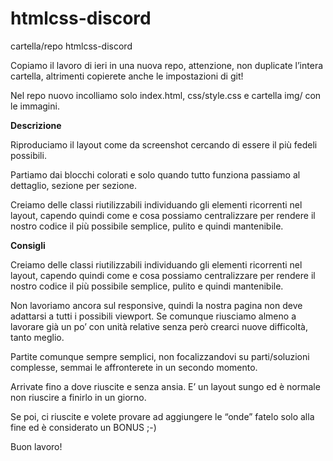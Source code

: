 # htmlcss-discord

cartella/repo htmlcss-discord

Copiamo il lavoro di ieri in una nuova repo, attenzione, non duplicate l’intera cartella, altrimenti copierete anche le impostazioni di git!

Nel repo nuovo incolliamo solo index.html, css/style.css e cartella img/ con le immagini.

**Descrizione**

Riproduciamo il layout come da screenshot cercando di essere il più fedeli possibili.

Partiamo dai blocchi colorati e solo quando tutto funziona passiamo al dettaglio, sezione per sezione.

Creiamo delle classi riutilizzabili individuando gli elementi ricorrenti nel layout, capendo quindi come e cosa possiamo centralizzare per rendere il nostro codice il più possibile semplice, pulito e quindi mantenibile.

**Consigli**

Creiamo delle classi riutilizzabili individuando gli elementi ricorrenti nel layout, capendo quindi come e cosa possiamo centralizzare per rendere il nostro codice il più possibile semplice, pulito e quindi mantenibile.

Non lavoriamo ancora sul responsive, quindi la nostra pagina non deve adattarsi a tutti i possibili viewport. Se comunque riusciamo almeno a lavorare già un po’ con unità relative senza però crearci nuove difficoltà, tanto meglio.

Partite comunque sempre semplici, non focalizzandovi su parti/soluzioni complesse, semmai le affronterete in un secondo momento.

Arrivate fino a dove riuscite e senza ansia. E’ un layout sungo ed è normale non riuscire a finirlo in un giorno.

Se poi, ci riuscite e volete provare ad aggiungere le “onde” fatelo solo alla fine ed è considerato un BONUS ;-)

Buon lavoro!